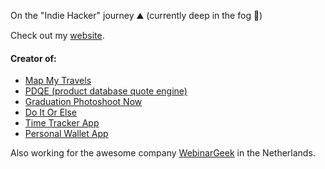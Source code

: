 On the "Indie Hacker" journey ⛰️ (currently deep in the fog 🌁)

Check out my [website](https://ticekralt.com).

#### Creator of:
- [Map My Travels](https://mapmytravels.app)
- [PDQE (product database quote engine)](https://pdqe.net/)
- [Graduation Photoshoot Now](https://graduationphotoshootnow.com)
- [Do It Or Else](https://accountability-tool.vercel.app/)
- [Time Tracker App](https://time-tracker-app-tice.netlify.app/)
- [Personal Wallet App](https://personalwallet.app)

Also working for the awesome company [WebinarGeek](https://webinargeek.com) in the Netherlands.
